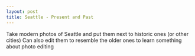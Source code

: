 ```yaml
---
layout: post
title: Seattle - Present and Past
---
```


Take modern photos of Seattle and put them next to historic ones (or other cities)
Can also edit them to resemble the older ones to learn something about photo editing
